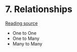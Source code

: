 # 7. Relationships
<a href = "https://leetcode.com/explore/learn/card/sql-language/684/sql-relationship/4336/"> Reading source</a>
- One to One
- One to Many
- Many to Many